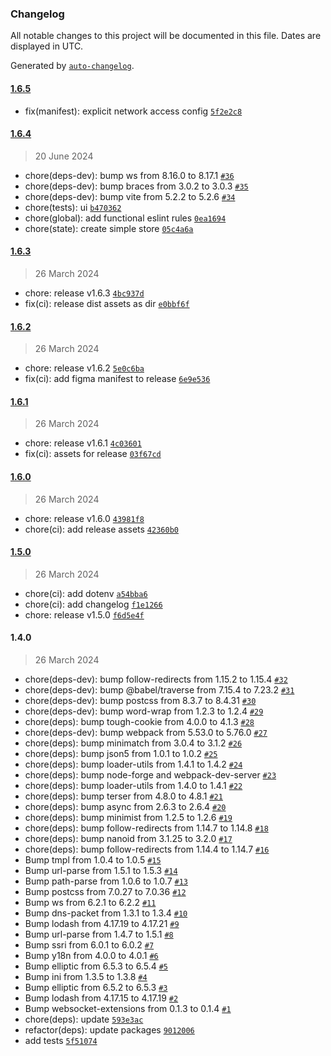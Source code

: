 ### Changelog

All notable changes to this project will be documented in this file. Dates are displayed in UTC.

Generated by [`auto-changelog`](https://github.com/CookPete/auto-changelog).

#### [1.6.5](https://github.com/VSymonenko/Search-Focus/compare/1.6.4...1.6.5)

- fix(manifest): explicit network access config [`5f2e2c8`](https://github.com/VSymonenko/Search-Focus/commit/5f2e2c8994e9fb4272f0f4dd535c1a5f2390f50d)

#### [1.6.4](https://github.com/VSymonenko/Search-Focus/compare/1.6.3...1.6.4)

> 20 June 2024

- chore(deps-dev): bump ws from 8.16.0 to 8.17.1 [`#36`](https://github.com/VSymonenko/Search-Focus/pull/36)
- chore(deps-dev): bump braces from 3.0.2 to 3.0.3 [`#35`](https://github.com/VSymonenko/Search-Focus/pull/35)
- chore(deps-dev): bump vite from 5.2.2 to 5.2.6 [`#34`](https://github.com/VSymonenko/Search-Focus/pull/34)
- chore(tests): ui [`b470362`](https://github.com/VSymonenko/Search-Focus/commit/b470362c11f98b78e461f8b8c8b0cfb9d3758f70)
- chore(global): add functional eslint rules [`0ea1694`](https://github.com/VSymonenko/Search-Focus/commit/0ea16942da580845fb732811a74cc019229ce2e6)
- chore(state): create simple store [`05c4a6a`](https://github.com/VSymonenko/Search-Focus/commit/05c4a6ad17d3594a98716bea6e92e9f6ce1a0560)

#### [1.6.3](https://github.com/VSymonenko/Search-Focus/compare/1.6.2...1.6.3)

> 26 March 2024

- chore: release v1.6.3 [`4bc937d`](https://github.com/VSymonenko/Search-Focus/commit/4bc937d42a8197150fd879a3b4ecc2e8b437bb96)
- fix(ci): release dist assets as dir [`e0bbf6f`](https://github.com/VSymonenko/Search-Focus/commit/e0bbf6f08ccb30f4fd945ec8bb7cb891745976d8)

#### [1.6.2](https://github.com/VSymonenko/Search-Focus/compare/1.6.1...1.6.2)

> 26 March 2024

- chore: release v1.6.2 [`5e0c6ba`](https://github.com/VSymonenko/Search-Focus/commit/5e0c6ba393aa0e7a641a83fc42c31b72450dfa86)
- fix(ci): add figma manifest to release [`6e9e536`](https://github.com/VSymonenko/Search-Focus/commit/6e9e53674eb4dd94ca7a341b05915ff09560931c)

#### [1.6.1](https://github.com/VSymonenko/Search-Focus/compare/1.6.0...1.6.1)

> 26 March 2024

- chore: release v1.6.1 [`4c03601`](https://github.com/VSymonenko/Search-Focus/commit/4c0360194e452a0b9f66195a259531dc5c3fb9b0)
- fix(ci): assets for release [`03f67cd`](https://github.com/VSymonenko/Search-Focus/commit/03f67cdb60f6dde6f5167c088caf5cc10eb8485b)

#### [1.6.0](https://github.com/VSymonenko/Search-Focus/compare/1.5.0...1.6.0)

> 26 March 2024

- chore: release v1.6.0 [`43981f8`](https://github.com/VSymonenko/Search-Focus/commit/43981f8f07b6bc03f753f1d36876509c3f240855)
- chore(ci): add release assets [`42360b0`](https://github.com/VSymonenko/Search-Focus/commit/42360b08a704c8b18b2ecaa6c47e3e494fe37316)

#### [1.5.0](https://github.com/VSymonenko/Search-Focus/compare/1.4.0...1.5.0)

> 26 March 2024

- chore(ci): add dotenv [`a54bba6`](https://github.com/VSymonenko/Search-Focus/commit/a54bba6184f6254ab04cdacf9d8d6f0fb032201d)
- chore(ci): add changelog [`f1e1266`](https://github.com/VSymonenko/Search-Focus/commit/f1e1266dd42e8554d14206f177ea5534f2f159e1)
- chore: release v1.5.0 [`f6d5e4f`](https://github.com/VSymonenko/Search-Focus/commit/f6d5e4f6629af14890d16f81b7bd956d56c9d918)

#### 1.4.0

> 26 March 2024

- chore(deps-dev): bump follow-redirects from 1.15.2 to 1.15.4 [`#32`](https://github.com/VSymonenko/Search-Focus/pull/32)
- chore(deps-dev): bump @babel/traverse from 7.15.4 to 7.23.2 [`#31`](https://github.com/VSymonenko/Search-Focus/pull/31)
- chore(deps-dev): bump postcss from 8.3.7 to 8.4.31 [`#30`](https://github.com/VSymonenko/Search-Focus/pull/30)
- chore(deps-dev): bump word-wrap from 1.2.3 to 1.2.4 [`#29`](https://github.com/VSymonenko/Search-Focus/pull/29)
- chore(deps): bump tough-cookie from 4.0.0 to 4.1.3 [`#28`](https://github.com/VSymonenko/Search-Focus/pull/28)
- chore(deps-dev): bump webpack from 5.53.0 to 5.76.0 [`#27`](https://github.com/VSymonenko/Search-Focus/pull/27)
- chore(deps): bump minimatch from 3.0.4 to 3.1.2 [`#26`](https://github.com/VSymonenko/Search-Focus/pull/26)
- chore(deps): bump json5 from 1.0.1 to 1.0.2 [`#25`](https://github.com/VSymonenko/Search-Focus/pull/25)
- chore(deps): bump loader-utils from 1.4.1 to 1.4.2 [`#24`](https://github.com/VSymonenko/Search-Focus/pull/24)
- chore(deps): bump node-forge and webpack-dev-server [`#23`](https://github.com/VSymonenko/Search-Focus/pull/23)
- chore(deps): bump loader-utils from 1.4.0 to 1.4.1 [`#22`](https://github.com/VSymonenko/Search-Focus/pull/22)
- chore(deps): bump terser from 4.8.0 to 4.8.1 [`#21`](https://github.com/VSymonenko/Search-Focus/pull/21)
- chore(deps): bump async from 2.6.3 to 2.6.4 [`#20`](https://github.com/VSymonenko/Search-Focus/pull/20)
- chore(deps): bump minimist from 1.2.5 to 1.2.6 [`#19`](https://github.com/VSymonenko/Search-Focus/pull/19)
- chore(deps): bump follow-redirects from 1.14.7 to 1.14.8 [`#18`](https://github.com/VSymonenko/Search-Focus/pull/18)
- chore(deps): bump nanoid from 3.1.25 to 3.2.0 [`#17`](https://github.com/VSymonenko/Search-Focus/pull/17)
- chore(deps): bump follow-redirects from 1.14.4 to 1.14.7 [`#16`](https://github.com/VSymonenko/Search-Focus/pull/16)
- Bump tmpl from 1.0.4 to 1.0.5 [`#15`](https://github.com/VSymonenko/Search-Focus/pull/15)
- Bump url-parse from 1.5.1 to 1.5.3 [`#14`](https://github.com/VSymonenko/Search-Focus/pull/14)
- Bump path-parse from 1.0.6 to 1.0.7 [`#13`](https://github.com/VSymonenko/Search-Focus/pull/13)
- Bump postcss from 7.0.27 to 7.0.36 [`#12`](https://github.com/VSymonenko/Search-Focus/pull/12)
- Bump ws from 6.2.1 to 6.2.2 [`#11`](https://github.com/VSymonenko/Search-Focus/pull/11)
- Bump dns-packet from 1.3.1 to 1.3.4 [`#10`](https://github.com/VSymonenko/Search-Focus/pull/10)
- Bump lodash from 4.17.19 to 4.17.21 [`#9`](https://github.com/VSymonenko/Search-Focus/pull/9)
- Bump url-parse from 1.4.7 to 1.5.1 [`#8`](https://github.com/VSymonenko/Search-Focus/pull/8)
- Bump ssri from 6.0.1 to 6.0.2 [`#7`](https://github.com/VSymonenko/Search-Focus/pull/7)
- Bump y18n from 4.0.0 to 4.0.1 [`#6`](https://github.com/VSymonenko/Search-Focus/pull/6)
- Bump elliptic from 6.5.3 to 6.5.4 [`#5`](https://github.com/VSymonenko/Search-Focus/pull/5)
- Bump ini from 1.3.5 to 1.3.8 [`#4`](https://github.com/VSymonenko/Search-Focus/pull/4)
- Bump elliptic from 6.5.2 to 6.5.3 [`#3`](https://github.com/VSymonenko/Search-Focus/pull/3)
- Bump lodash from 4.17.15 to 4.17.19 [`#2`](https://github.com/VSymonenko/Search-Focus/pull/2)
- Bump websocket-extensions from 0.1.3 to 0.1.4 [`#1`](https://github.com/VSymonenko/Search-Focus/pull/1)
- chore(deps): update [`593e3ac`](https://github.com/VSymonenko/Search-Focus/commit/593e3ac9e46438d0ed27bc56d98ef9d9149dbdc4)
- refactor(deps): update packages [`9012006`](https://github.com/VSymonenko/Search-Focus/commit/9012006b391837d07a73c45b4d224cddeba028d3)
- add tests [`5f51074`](https://github.com/VSymonenko/Search-Focus/commit/5f51074b406f18cfc07ed002bf5c49894627fd35)
